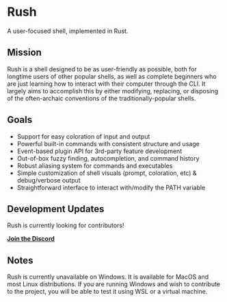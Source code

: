 # Rush
A user-focused shell, implemented in Rust.

## Mission
Rush is a shell designed to be as user-friendly as possible, both for longtime users of other
popular shells, as well as complete beginners who are just learning how to interact with their
computer through the CLI. It largely aims to accomplish this by either modifying, replacing, or
disposing of the often-archaic conventions of the traditionally-popular shells.

## Goals
- Support for easy coloration of input and output
- Powerful built-in commands with consistent structure and usage
- Event-based plugin API for 3rd-party feature development
- Out-of-box fuzzy finding, autocompletion, and command history
- Robust aliasing system for commands and executables
- Simple customization of shell visuals (prompt, coloration, etc) & debug/verbose output
- Straightforward interface to interact with/modify the PATH variable

## Development Updates
Rush is currently looking for contributors!

**[Join the Discord](https://discord.gg/KphQhFeKqv)**

## Notes
Rush is currently unavailable on Windows. It is available for MacOS and most Linux distributions. If
you are running Windows and wish to contribute to the project, you will be able to test it using WSL
or a virtual machine.
